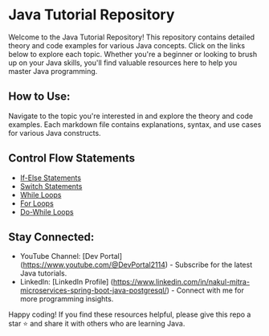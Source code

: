 # Java Tutorial Repository

Welcome to the Java Tutorial Repository! This repository contains detailed theory and code examples for various Java concepts. Click on the links below to explore each topic. Whether you're a beginner or looking to brush up on your Java skills, you'll find valuable resources here to help you master Java programming.

## How to Use:
Navigate to the topic you're interested in and explore the theory and code examples.
Each markdown file contains explanations, syntax, and use cases for various Java constructs.

## Control Flow Statements

- [If-Else Statements](control-flow-statements/if-else/IfElseTheory.md)
- [Switch Statements](control-flow-statements/switch/SwitchTheory.md)
- [While Loops](control-flow-statements/loops/while-loop/WhileLoopTheory.md)
- [For Loops](control-flow-statements/loops/for-loop/ForLoopTheory.md)
- [Do-While Loops](control-flow-statements/loops/do-while-loop/DoWhileLoopTheory.md)

## Stay Connected:
* YouTube Channel: [Dev Portal] (https://www.youtube.com/@DevPortal2114) - Subscribe for the latest Java tutorials.
* LinkedIn: [LinkedIn Profile] (https://www.linkedin.com/in/nakul-mitra-microservices-spring-boot-java-postgresql/) - Connect with me for more programming insights.

Happy coding! If you find these resources helpful, please give this repo a star ⭐ and share it with others who are learning Java.

